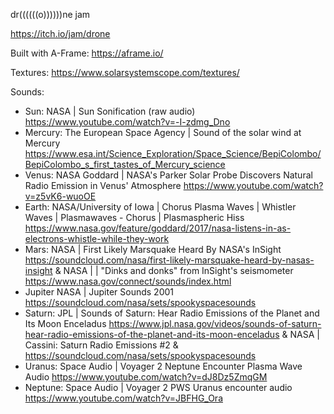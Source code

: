 dr((((((o))))))ne jam

https://itch.io/jam/drone

Built with A-Frame: https://aframe.io/

Textures: https://www.solarsystemscope.com/textures/

Sounds:
* Sun: NASA | Sun Sonification (raw audio) https://www.youtube.com/watch?v=-I-zdmg_Dno
* Mercury: The European Space Agency | Sound of the solar wind at Mercury https://www.esa.int/Science_Exploration/Space_Science/BepiColombo/BepiColombo_s_first_tastes_of_Mercury_science
* Venus: NASA Goddard | NASA's Parker Solar Probe Discovers Natural Radio Emission in Venus' Atmosphere https://www.youtube.com/watch?v=z5vK6-wuoOE
* Earth: NASA/University of Iowa | Chorus Plasma Waves | Whistler Waves | Plasmawaves - Chorus | Plasmaspheric Hiss https://www.nasa.gov/feature/goddard/2017/nasa-listens-in-as-electrons-whistle-while-they-work
* Mars: NASA | First Likely Marsquake Heard By NASA's InSight https://soundcloud.com/nasa/first-likely-marsquake-heard-by-nasas-insight & NASA | | "Dinks and donks" from InSight's seismometer https://www.nasa.gov/connect/sounds/index.html
* Jupiter NASA | Jupiter Sounds 2001 https://soundcloud.com/nasa/sets/spookyspacesounds
* Saturn: JPL | Sounds of Saturn: Hear Radio Emissions of the Planet and Its Moon Enceladus https://www.jpl.nasa.gov/videos/sounds-of-saturn-hear-radio-emissions-of-the-planet-and-its-moon-enceladus & NASA | Cassini: Saturn Radio Emissions #2  & https://soundcloud.com/nasa/sets/spookyspacesounds
* Uranus: Space Audio | Voyager 2 Neptune Encounter Plasma Wave Audio https://www.youtube.com/watch?v=dJ8Dz5ZmqGM
* Neptune: Space Audio | Voyager 2 PWS Uranus encounter audio https://www.youtube.com/watch?v=JBFHG_Ora